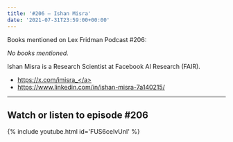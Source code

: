 ```yaml
---
title: '#206 – Ishan Misra'
date: '2021-07-31T23:59:00+00:00'
---
```


Books mentioned on Lex Fridman Podcast #206:

*No books mentioned.*

Ishan Misra is a Research Scientist at Facebook AI Research (FAIR).

- <a href="https://x.com/imisra_" target="_blank">https://x.com/imisra_</a>
- <a href="https://www.linkedin.com/in/ishan-misra-7a140215/" target="_blank">https://www.linkedin.com/in/ishan-misra-7a140215/</a>

- - - - - -

## Watch or listen to episode #206

{% include youtube.html id='FUS6ceIvUnI' %}